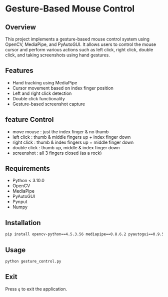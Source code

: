 # Gesture-Based Mouse Control

## Overview
This project implements a gesture-based mouse control system using OpenCV, MediaPipe, and PyAutoGUI. 
It allows users to control the mouse cursor and perform various actions such as left click, right click, double click, and taking screenshots using hand gestures.

## Features
- Hand tracking using MediaPipe
- Cursor movement based on index finger position
- Left and right click detection
- Double click functionality
- Gesture-based screenshot capture

## feature Control
- move mouse : just the index finger & no thumb
- left click : thumb & middle fingers up + index finger down
- right click : thumb & index fingers up + middle finger down
- double click : thumb up, middle & index finger down
- screenshot : all 3 fingers closed (as a rock)

## Requirements
- Python < 3.10.0
- OpenCV
- MediaPipe
- PyAutoGUI
- Pynput
- Numpy

## Installation
```sh
pip install opencv-python==4.5.3.56 mediapipe==0.8.6.2 pyautogui==0.9.53 pynput==1.7.3 numpy==1.21.0
```

## Usage
```sh
python gesture_control.py
```
## Exit
Press `q` to exit the application.
